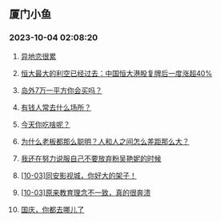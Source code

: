 ## 厦门小鱼 
### 2023-10-04 02:08:20

1. [异地恋很累](http://bbs.xmfish.com/read-htm-tid-18082283.html)

2. [恒大最大的利空已经过去：中国恒大港股复牌后一度涨超40%](http://bbs.xmfish.com/read-htm-tid-18082363.html)

3. [岛外7万一平方你会买吗？](http://bbs.xmfish.com/read-htm-tid-18082417.html)

4. [有钱人常去什么场所？](http://bbs.xmfish.com/read-htm-tid-18082422.html)

5. [今天你吃啥呢？](http://bbs.xmfish.com/read-htm-tid-18082334.html)

6. [为什么老板都那么聪明？人和人之间怎么差距那么大？](http://bbs.xmfish.com/read-htm-tid-18082414.html)

7. [我还在努力说服自己不要放弃粉吴艳妮的时候](http://bbs.xmfish.com/read-htm-tid-18082290.html)

8. [[10-03]同安影视城，你好大的架子！](http://bbs.xmfish.com/read-htm-tid-18082577.html)

9. [[10-03]原来教育理念不一致，真的很奔溃](http://bbs.xmfish.com/read-htm-tid-18082381.html)

10. [国庆，你都去哪儿了](http://bbs.xmfish.com/read-htm-tid-18082495.html)

